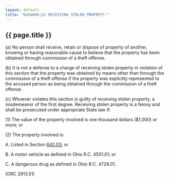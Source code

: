 ```yaml
---
layout: default 
title: "642&#46;22 RECEIVING STOLEN PROPERTY."
---
```


{{ page.title }}
----------------

​(a) No person shall receive, retain or dispose of property of another,
knowing or having reasonable cause to believe that the property has been
obtained through commission of a theft offense.

​(b) It is not a defense to a charge of receiving stolen property in
violation of this section that the property was obtained by means other
than through the commission of a theft offense if the property was
explicitly represented to the accused person as being obtained through
the commission of a theft offense.

​(c) Whoever violates this section is guilty of receiving stolen
property, a misdemeanor of the first degree. Receiving stolen property
is a felony and shall be prosecuted under appropriate State law if:

​(1) The value of the property involved is one thousand dollars
(\$1,000) or more; or

​(2) The property involved is:

A. Listed in Section [642.03](32849de6.html); or

B. A motor vehicle as defined in Ohio R.C. 4501.01; or

C. A dangerous drug as defined in Ohio R.C. 4729.01.

(ORC 2913.51)
